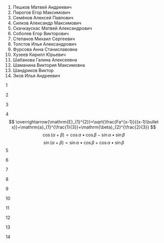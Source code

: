 1. Пешков Матвей Андреевич
2. Пирогов Егор Максимович
3. Семёнов Алексей Павлович
4. Силков Александр Максимович
5. Скачкаускас Матвей Александрович
6. Соболев Егор Викторович
7. Степанов Михаил Сергеевич
8. Толстов Илья Александрович
9. Фурсова Анна Станиславовна
10. Хузеев Кирилл Юрьевич
11. Шабанова Галина Алексеевна
12. Шаманина Виктория Максимовна
13. Шандриков Виктор
14. Эков Илья Андреевич

1



2



3


4
$$ \overrightarrow{\mathrm{E}_{1}^{2}}=\sqrt{\frac{Fa^{x-1}}{(x-1)\bullet x}}+\mathrm{a}_{1}^{\frac{1}{3}}+\mathrm{\beta}_{2}^{\frac{2}{3}} $$
$$ \cos(\alpha+\beta)=\cos\alpha\bullet \cos\beta-\sin\alpha\bullet \sin\beta $$
$$ \sin(\alpha+\beta)=\sin\alpha\bullet \cos\beta+\cos\alpha\bullet \sin\beta $$
5



6




7




8



9



10



11



12



13



14



